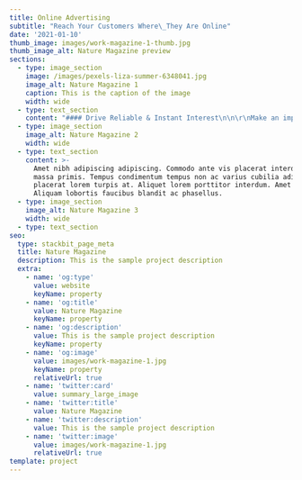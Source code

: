 ```yaml
---
title: Online Advertising
subtitle: "Reach Your Customers Where\_They Are Online"
date: '2021-01-10'
thumb_image: images/work-magazine-1-thumb.jpg
thumb_image_alt: Nature Magazine preview
sections:
  - type: image_section
    image: /images/pexels-liza-summer-6348041.jpg
    image_alt: Nature Magazine 1
    caption: This is the caption of the image
    width: wide
  - type: text_section
    content: "#### Drive Reliable & Instant Interest\n\n\r\nMake an impact on your marketing quickly by combing ad strategy, ad targeting and campaign planning to build an instant marketing funnel!\n\n\n\n#### Reach A Wider Target Audience&#xD;&#xA;\n\nOnline Ad Campaigns can reach a global market with detailed targeting abilities and many specialized ad networks to choose from.\n\n\n\n#### Consistent & Measurable Traffic&#xD;&#xA;\n\nSending ad traffic to a high-converting landing page or website can be a powerful method for reaching your marketing goals, on demand!\n"
  - type: image_section
    image_alt: Nature Magazine 2
    width: wide
  - type: text_section
    content: >-
      Amet nibh adipiscing adipiscing. Commodo ante vis placerat interdum massa
      massa primis. Tempus condimentum tempus non ac varius cubilia adipiscing
      placerat lorem turpis at. Aliquet lorem porttitor interdum. Amet lacus.
      Aliquam lobortis faucibus blandit ac phasellus.
  - type: image_section
    image_alt: Nature Magazine 3
    width: wide
  - type: text_section
seo:
  type: stackbit_page_meta
  title: Nature Magazine
  description: This is the sample project description
  extra:
    - name: 'og:type'
      value: website
      keyName: property
    - name: 'og:title'
      value: Nature Magazine
      keyName: property
    - name: 'og:description'
      value: This is the sample project description
      keyName: property
    - name: 'og:image'
      value: images/work-magazine-1.jpg
      keyName: property
      relativeUrl: true
    - name: 'twitter:card'
      value: summary_large_image
    - name: 'twitter:title'
      value: Nature Magazine
    - name: 'twitter:description'
      value: This is the sample project description
    - name: 'twitter:image'
      value: images/work-magazine-1.jpg
      relativeUrl: true
template: project
---
```


